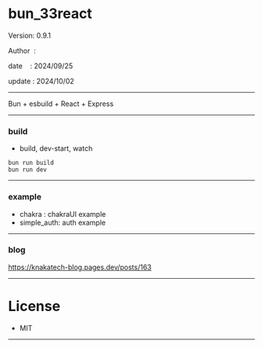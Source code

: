 ﻿# bun_33react

 Version: 0.9.1

 Author  :

 date    : 2024/09/25

 update : 2024/10/02 

***

Bun + esbuild + React + Express


***
### build

* build, dev-start, watch

```
bun run build
bun run dev
```

***
### example

* chakra : chakraUI example
* simple_auth: auth example

***
### blog

https://knakatech-blog.pages.dev/posts/163

***
# License

* MIT

***

